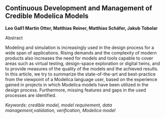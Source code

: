 ## Continuous Development and Management of Credible Modelica Models

**Leo Gall1 Martin Otter, Matthias Reiner, Matthias Schäfer, Jakub Tobolar**

Abstract

Modeling and simulation is increasingly used in the design
process for a wide span of applications. Rising demands
and the complexity of modern products also increases the
need for models and tools capable to cover areas such as
virtual testing, design-space exploration or digital twins,
and to provide measures of the quality of the models and
the achieved results. In this article, we try to summarize
the state-of-the-art and best-practice from the viewpoint of
a Modelica language user, based on the experience gained
in projects in which Modelica models have been utilized
in the design process. Furthermore, missing features and
gaps in the used processes are identified.

*Keywords: credible model, model requirement, data management,validation, verification, Modelica model*
